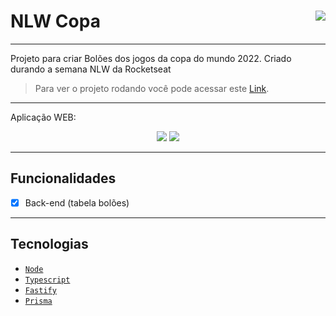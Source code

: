 # NLW Copa <img align="right" src="https://img.shields.io/static/v1?label=STATUS&message=EM%20DESENVOLVIMENTO&color=GREEN&style=for-the-badge"/>

---
Projeto para criar Bolões dos jogos da copa do mundo 2022. Criado durando a semana NLW da Rocketseat <br/>
> Para ver o projeto rodando você pode acessar este [Link](link.com.br).

---

Aplicação WEB:
<p align="center">
  <img src="#"/>
  <img src="#"/>
</p>

---
## Funcionalidades

- [x] Back-end (tabela bolões)

---

## Tecnologias

- [`Node`]()
- [`Typescript`]()
- [`Fastify`]()
- [`Prisma`]()
